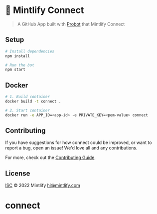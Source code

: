 # 🔗 Mintlify Connect

> A GitHub App built with [Probot](https://github.com/probot/probot) that Mintlify Connect

## Setup

```sh
# Install dependencies
npm install

# Run the bot
npm start
```

## Docker

```sh
# 1. Build container
docker build -t connect .

# 2. Start container
docker run -e APP_ID=<app-id> -e PRIVATE_KEY=<pem-value> connect
```

## Contributing

If you have suggestions for how connect could be improved, or want to report a bug, open an issue! We'd love all and any contributions.

For more, check out the [Contributing Guide](CONTRIBUTING.md).

## License

[ISC](LICENSE) © 2022 Mintlify <hi@mintlify.com>
# connect
